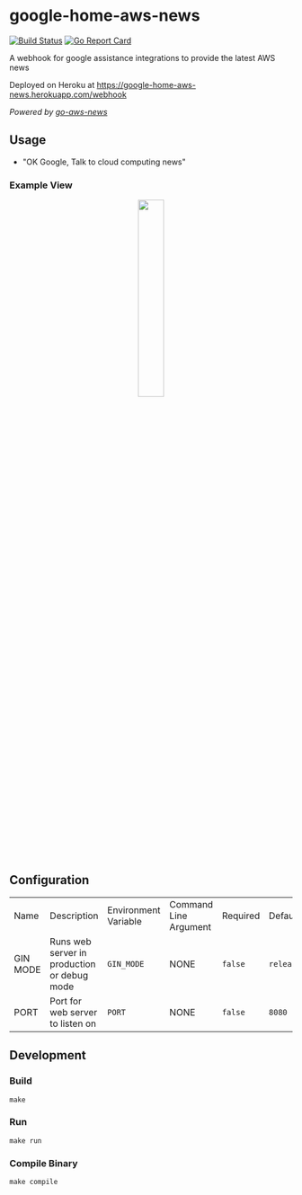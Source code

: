 # google-home-aws-news

[![Build Status](https://travis-ci.org/circa10a/google-home-aws-news.svg?branch=master)](https://travis-ci.org/circa10a/google-home-aws-news)
[![Go Report Card](https://goreportcard.com/badge/github.com/circa10a/google-home-aws-news)](https://goreportcard.com/report/github.com/circa10a/google-home-aws-news)

A webhook for google assistance integrations to provide the latest AWS news

Deployed on Heroku at https://google-home-aws-news.herokuapp.com/webhook

_Powered by [go-aws-news](https://github.com/circa10a/go-aws-news)_

## Usage

- "OK Google, Talk to cloud computing news"

### Example View

<p align="center"><img src="https://i.imgur.com/UjxafOi.png" width="30%" height="30%" /></p>

## Configuration

|             |                                                                       |                      |                        |           |               |
|-------------|-----------------------------------------------------------------------|----------------------|------------------------|-----------|---------------|
| Name        | Description                                                           | Environment Variable | Command Line Argument  | Required | Default        |
| GIN MODE    | Runs web server in production or debug mode                           |`GIN_MODE`            | NONE                   | `false`  | `release`      |
| PORT        | Port for web server to listen on                                      | `PORT`               | NONE                   | `false`  | `8080`         |

## Development

### Build

```shell
make
```

### Run

```shell
make run
```

### Compile Binary

```shell
make compile
```
